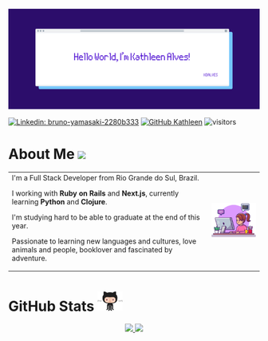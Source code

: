 ![](/banner.png)

[![Linkedin: bruno-yamasaki-2280b333](https://img.shields.io/badge/-Kathleen_Alves-blue?style=flat-square&logo=Linkedin&logoColor=white&link=https://www.linkedin.com/in/kdalves/)](https://www.linkedin.com/in/kdalves/)
[![GitHub Kathleen](https://img.shields.io/github/followers/kdalves?label=follow&style=social)](https://github.com/kdalves)
![visitors](https://visitor-badge.glitch.me/badge?page_id=kdalves.visitor-badge)



# About Me <img src="https://media.giphy.com/media/VgCDAzcKvsR6OM0uWg/giphy.gif" width="50">

<table align="center" styles="border: none;">
  <tr>
    <td align="left">
      I'm a Full Stack Developer from Rio Grande do Sul, Brazil.
  
  I working with **Ruby on Rails** and **Next.js**, currently learning **Python** and **Clojure**.
  
  I'm studying hard to be able to graduate at the end of this year.
  
  Passionate to learning new languages and cultures, love animals and people, booklover and fascinated by adventure.
    </td>
    <td align="center" colspan="3"><img src="girl1.png" alt="drawing" width="200"/></td>
 </tr>
</table>

# GitHub Stats <img src="github.gif" width="50">
<p align="center">
  <a href="https://github.com/kdalves">
    <img height="180em" src="https://github-readme-stats-eight-theta.vercel.app/api?username=kdalves&show_icons=true&theme=material-palenight&include_all_commits=true&count_private=true"/>
    <img height="180em" src="https://github-readme-stats-eight-theta.vercel.app/api/top-langs/?username=kdalves&layout=compact&langs_count=8&theme=material-palenight"/>
  </a>
</p>

